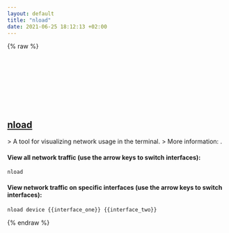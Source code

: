```yaml
---
layout: default
title: "nload"
date: 2021-06-25 18:12:13 +02:00
---
```

{% raw %}
<h2 id="nload">
  <a href="/en/common/nload.html">nload</a> <a href="#nload"><svg class="icon">
    <use href="/assets/images/unicode_sprite.svg#link" />
  </svg></a>
</h2>
> A tool for visualizing network usage in the terminal.
> More information: <https://github.com/rolandriegel/nload>.

#### View all network traffic (use the arrow keys to switch interfaces):
```shell
nload
```
#### View network traffic on specific interfaces (use the arrow keys to switch interfaces):
```shell
nload device {{interface_one}} {{interface_two}}
```
{% endraw %}